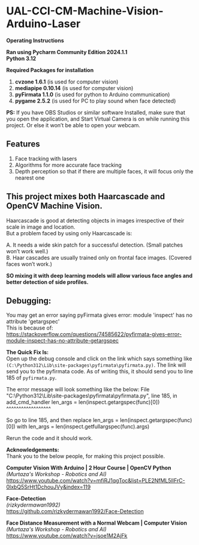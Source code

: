 # UAL-CCI-CM-Machine-Vision-Arduino-Laser

**Operating Instructions**

**Ran using Pycharm Community Edition 2024.1.1**  
**Python 3.12**

**Required Packages for installation**
1. **cvzone 1.6.1** (is used for computer vision)
2. **mediapipe 0.10.14** (is used for computer vision)
3. **pyFirmata 1.1.0** (is used for python to Arduino communication)
4. **pygame 2.5.2** (is used for PC to play sound when face detected)

**PS:** If you have OBS Studios or similar software Installed, make sure that you open the application, and Start Virtual Camera is on while running this project. Or else it won’t be able to open your webcam.

## Features
1. Face tracking with lasers
2. Algorithms for more accurate face tracking
3. Depth perception so that if there are multiple faces, it will focus only the nearest one

## This project mixes both Haarcascade and OpenCV Machine Vision.  
Haarcascade is good at detecting objects in images irrespective of their scale in image and location.  
But a problem faced by using only Haarcascade is:  

A. It needs a wide skin patch for a successful detection. (Small patches won’t work well.)  
B. Haar cascades are usually trained only on frontal face images. (Covered faces won’t work.)

**SO mixing it with deep learning models will allow various face angles and better detection of side profiles.**

## Debugging:
You may get an error saying pyFirmata gives error: module 'inspect' has no attribute 'getargspec'  
This is because of: <https://stackoverflow.com/questions/74585622/pyfirmata-gives-error-module-inspect-has-no-attribute-getargspec>

**The Quick Fix Is:**  
Open up the debug console and click on the link which says something like `(C:\Python312\Lib\site-packages\pyfirmata\pyfirmata.py)`. The link will send you to the pyfirmata code. As of writing this, it should send you to line 185 of `pyfirmata.py`. 

The error message will look something like the below:
  File "C:\Python312\Lib\site-packages\pyfirmata\pyfirmata.py", line 185, in add_cmd_handler
    len_args = len(inspect.getargspec(func)[0])
                   ^^^^^^^^^^^^^^^^^^

So go to line 185, and then replace
len_args = len(inspect.getargspec(func)[0])
with
len_args = len(inspect.getfullargspec(func).args)

Rerun the code and it should work. 


**Acknowledgements:**  
Thank you to the below people, for making this project possible.

**Computer Vision With Arduino | 2 Hour Course | OpenCV Python**  
*(Murtaza's Workshop - Robotics and AI)*  
<https://www.youtube.com/watch?v=mfiRJ1qgToc&list=PLE2NfML5IlFrC-0lxbQ5SrHt1DchouJVy&index=119>

**Face-Detection**  
*(rizkydermawan1992)*  
<https://github.com/rizkydermawan1992/Face-Detection>

**Face Distance Measurement with a Normal Webcam | Computer Vision**  
*(Murtaza's Workshop - Robotics and AI)*  
<https://www.youtube.com/watch?v=jsoe1M2AjFk>

